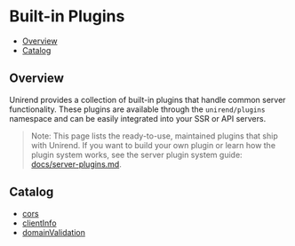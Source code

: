 # Built-in Plugins

<!-- toc -->

- [Overview](#overview)
- [Catalog](#catalog)

<!-- tocstop -->

## Overview

Unirend provides a collection of built-in plugins that handle common server functionality. These plugins are available through the `unirend/plugins` namespace and can be easily integrated into your SSR or API servers.

> Note: This page lists the ready-to-use, maintained plugins that ship with Unirend. If you want to build your own plugin or learn how the plugin system works, see the server plugin system guide: [docs/server-plugins.md](./server-plugins.md).

## Catalog

- [cors](built-in-plugins/cors.md)
- [clientInfo](built-in-plugins/clientInfo.md)
- [domainValidation](built-in-plugins/domainValidation.md)
